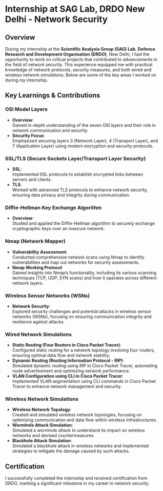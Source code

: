 # Internship at SAG Lab, DRDO New Delhi - Network Security

## Overview
During my internship at the **Scientific Analysis Group (SAG) Lab**, **Defence Research and Development Organisation (DRDO)**, New Delhi, I had the opportunity to work on critical projects that contributed to advancements in the field of network security. This experience equipped me with practical knowledge of network protocols, security measures, and both wired and wireless network simulations. Below are some of the key areas I worked on during my internship.

## Key Learnings & Contributions

### OSI Model Layers
- **Overview**:  
  Gained in-depth understanding of the seven OSI layers and their role in network communication and security.
- **Security Focus**:  
  Emphasized securing layers 3 (Network Layer), 4 (Transport Layer), and 7 (Application Layer) using modern encryption and security protocols.

### SSL/TLS (Secure Sockets Layer/Transport Layer Security)
- **SSL**:  
  Implemented SSL protocols to establish encrypted links between servers and clients.
- **TLS**:  
  Worked with advanced TLS protocols to enhance network security, ensuring data privacy and integrity during communication.

### Diffie-Hellman Key Exchange Algorithm
- **Overview**:  
  Studied and applied the Diffie-Hellman algorithm to securely exchange cryptographic keys over an insecure network.

### Nmap (Network Mapper)
- **Vulnerability Assessment**:  
  Conducted comprehensive network scans using Nmap to identify vulnerabilities and map out networks for security assessments.
- **Nmap Working Protocol**:  
  Gained insights into Nmap’s functionality, including its various scanning techniques (TCP, UDP, SYN scans) and how it operates across different network layers.

### Wireless Sensor Networks (WSNs)
- **Network Security**:  
  Explored security challenges and potential attacks in wireless sensor networks (WSNs), focusing on ensuring communication integrity and resilience against attacks.

### Wired Network Simulations
- **Static Routing (Four Routers in Cisco Packet Tracer)**:  
  Configured static routing for a network topology involving four routers, ensuring optimal data flow and network stability.
- **Dynamic Routing (Routing Information Protocol - RIP)**:  
  Simulated dynamic routing using RIP in Cisco Packet Tracer, automating route advertisement and optimizing network performance.
- **VLAN Configuration using CLI in Cisco Packet Tracer**:  
  Implemented VLAN segmentation using CLI commands in Cisco Packet Tracer to enhance network management and security.

### Wireless Network Simulations
- **Wireless Network Topology**:  
  Created and simulated wireless network topologies, focusing on optimizing communication and data flow within wireless infrastructures.
- **Wormhole Attack Simulation**:  
  Simulated a wormhole attack to understand its impact on wireless networks and devised countermeasures.
- **Blackhole Attack Simulation**:  
  Simulated a blackhole attack in wireless networks and implemented strategies to mitigate the damage caused by such attacks.

## Certification
I successfully completed the internship and received certification from DRDO, marking a significant milestone in my career in network security.
